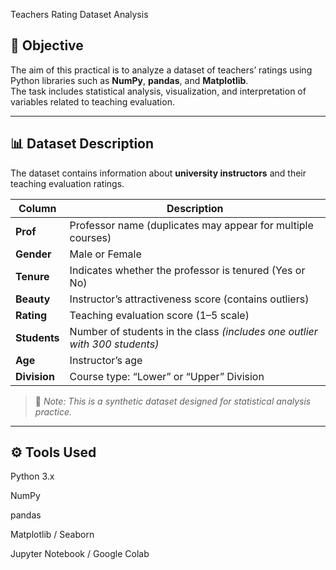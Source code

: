 Teachers Rating Dataset Analysis

## 🧭 Objective
The aim of this practical is to analyze a dataset of teachers’ ratings using Python libraries such as **NumPy**, **pandas**, and **Matplotlib**.  
The task includes statistical analysis, visualization, and interpretation of variables related to teaching evaluation.

---

## 📊 Dataset Description

The dataset contains information about **university instructors** and their teaching evaluation ratings.

| Column | Description |
|---------|--------------|
| **Prof** | Professor name (duplicates may appear for multiple courses) |
| **Gender** | Male or Female |
| **Tenure** | Indicates whether the professor is tenured (Yes or No) |
| **Beauty** | Instructor’s attractiveness score (contains outliers) |
| **Rating** | Teaching evaluation score (1–5 scale) |
| **Students** | Number of students in the class *(includes one outlier with 300 students)* |
| **Age** | Instructor’s age |
| **Division** | Course type: “Lower” or “Upper” Division |

> 🧩 *Note: This is a synthetic dataset designed for statistical analysis practice.*

---
## ⚙️ Tools Used

Python 3.x

NumPy

pandas

Matplotlib / Seaborn

Jupyter Notebook / Google Colab
